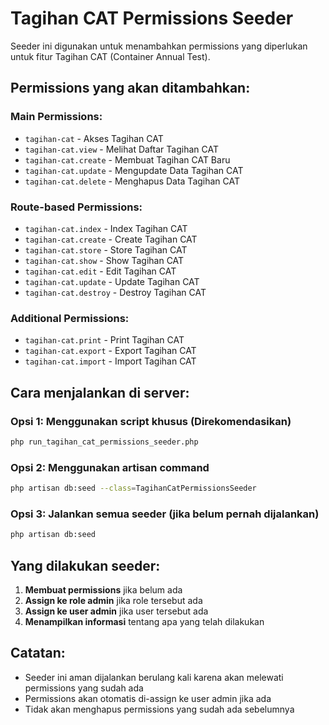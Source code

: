 # Tagihan CAT Permissions Seeder

Seeder ini digunakan untuk menambahkan permissions yang diperlukan untuk fitur Tagihan CAT (Container Annual Test).

## Permissions yang akan ditambahkan:

### Main Permissions:

-   `tagihan-cat` - Akses Tagihan CAT
-   `tagihan-cat.view` - Melihat Daftar Tagihan CAT
-   `tagihan-cat.create` - Membuat Tagihan CAT Baru
-   `tagihan-cat.update` - Mengupdate Data Tagihan CAT
-   `tagihan-cat.delete` - Menghapus Data Tagihan CAT

### Route-based Permissions:

-   `tagihan-cat.index` - Index Tagihan CAT
-   `tagihan-cat.create` - Create Tagihan CAT
-   `tagihan-cat.store` - Store Tagihan CAT
-   `tagihan-cat.show` - Show Tagihan CAT
-   `tagihan-cat.edit` - Edit Tagihan CAT
-   `tagihan-cat.update` - Update Tagihan CAT
-   `tagihan-cat.destroy` - Destroy Tagihan CAT

### Additional Permissions:

-   `tagihan-cat.print` - Print Tagihan CAT
-   `tagihan-cat.export` - Export Tagihan CAT
-   `tagihan-cat.import` - Import Tagihan CAT

## Cara menjalankan di server:

### Opsi 1: Menggunakan script khusus (Direkomendasikan)

```bash
php run_tagihan_cat_permissions_seeder.php
```

### Opsi 2: Menggunakan artisan command

```bash
php artisan db:seed --class=TagihanCatPermissionsSeeder
```

### Opsi 3: Jalankan semua seeder (jika belum pernah dijalankan)

```bash
php artisan db:seed
```

## Yang dilakukan seeder:

1. **Membuat permissions** jika belum ada
2. **Assign ke role admin** jika role tersebut ada
3. **Assign ke user admin** jika user tersebut ada
4. **Menampilkan informasi** tentang apa yang telah dilakukan

## Catatan:

-   Seeder ini aman dijalankan berulang kali karena akan melewati permissions yang sudah ada
-   Permissions akan otomatis di-assign ke user admin jika ada
-   Tidak akan menghapus permissions yang sudah ada sebelumnya
